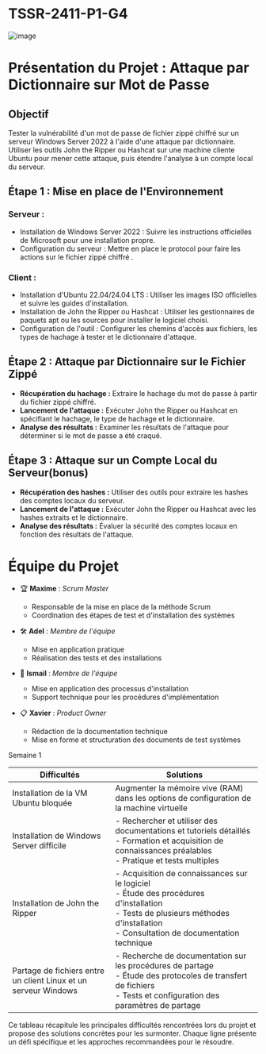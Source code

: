 
# TSSR-2411-P1-G4
![image](https://github.com/user-attachments/assets/2db2c224-2580-4ddd-971b-ec89129633b4)


# Présentation du Projet : Attaque par Dictionnaire sur Mot de Passe 


## Objectif

Tester la vulnérabilité d'un mot de passe de fichier zippé chiffré sur un serveur Windows Server 2022 à l'aide d'une attaque par dictionnaire. Utiliser les outils John the Ripper ou Hashcat sur une machine cliente Ubuntu pour mener cette attaque, puis étendre l'analyse à un compte local du serveur.

## Étape 1 : Mise en place de l'Environnement

### Serveur :
* Installation de Windows Server 2022 : Suivre les instructions officielles de Microsoft pour une installation propre.
* Configuration du serveur : Mettre en place le protocol pour faire les actions sur le fichier zippé chiffré .

### Client :
* Installation d'Ubuntu 22.04/24.04 LTS : Utiliser les images ISO officielles et suivre les guides d'installation.
* Installation de John the Ripper ou Hashcat : Utiliser les gestionnaires de paquets apt ou les sources pour installer le logiciel choisi.
* Configuration de l'outil : Configurer les chemins d'accès aux fichiers, les types de hachage à tester et le dictionnaire d'attaque.

## Étape 2 : Attaque par Dictionnaire sur le Fichier Zippé

* **Récupération du hachage :** Extraire le hachage du mot de passe à partir du fichier zippé chiffré.
* **Lancement de l'attaque :** Exécuter John the Ripper ou Hashcat en spécifiant le hachage, le type de hachage et le dictionnaire.
* **Analyse des résultats :** Examiner les résultats de l'attaque pour déterminer si le mot de passe a été craqué.

## Étape 3 : Attaque sur un Compte Local du Serveur(bonus)

* **Récupération des hashes :** Utiliser des outils  pour extraire les hashes des comptes locaux du serveur.
* **Lancement de l'attaque :** Exécuter John the Ripper ou Hashcat avec les hashes extraits et le dictionnaire.
* **Analyse des résultats :** Évaluer la sécurité des comptes locaux en fonction des résultats de l'attaque.

 

# Équipe du Projet

- 🏆 **Maxime** : *Scrum Master*
  - Responsable de la mise en place de la méthode Scrum
  - Coordination des étapes de test et d'installation des systèmes

- 🛠️ **Adel** : *Membre de l'équipe*
  - Mise en application pratique
  - Réalisation des tests et des installations

- 🔧 **Ismail** : *Membre de l'équipe*
  - Mise en application des processus d'installation
  - Support technique pour les procédures d'implémentation

- 📋 **Xavier** : *Product Owner*
  - Rédaction de la documentation technique
  - Mise en forme et structuration des documents de test systèmes


Semaine 1

| Difficultés | Solutions |
|------------|-----------|
| Installation de la VM Ubuntu bloquée | Augmenter la mémoire vive (RAM) dans les options de configuration de la machine virtuelle |
| Installation de Windows Server difficile | - Rechercher et utiliser des documentations et tutoriels détaillés<br>- Formation et acquisition de connaissances préalables<br>- Pratique et tests multiples |
| Installation de John the Ripper | - Acquisition de connaissances sur le logiciel<br>- Étude des procédures d'installation<br>- Tests de plusieurs méthodes d'installation<br>- Consultation de documentation technique |
| Partage de fichiers entre un client Linux et un serveur Windows | - Recherche de documentation sur les procédures de partage<br>- Étude des protocoles de transfert de fichiers<br>- Tests et configuration des paramètres de partage |

Ce tableau récapitule les principales difficultés rencontrées lors du projet et propose des solutions concrètes pour les surmonter. Chaque ligne présente un défi spécifique et les approches recommandées pour le résoudre.
